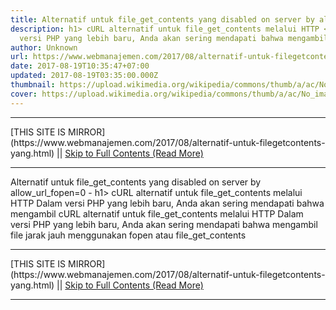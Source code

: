 ```yaml
---
title: Alternatif untuk file_get_contents yang disabled on server by allow_url_fopen=0
description: h1> cURL alternatif untuk file_get_contents melalui HTTP </h1>Dalam
  versi PHP yang lebih baru, Anda akan sering mendapati bahwa mengambil
author: Unknown
url: https://www.webmanajemen.com/2017/08/alternatif-untuk-filegetcontents-yang.html
date: 2017-08-19T10:35:47+07:00
updated: 2017-08-19T03:35:00.000Z
thumbnail: https://upload.wikimedia.org/wikipedia/commons/thumb/a/ac/No_image_available.svg/2048px-No_image_available.svg.png
cover: https://upload.wikimedia.org/wikipedia/commons/thumb/a/ac/No_image_available.svg/2048px-No_image_available.svg.png
---
```


<hr/> [THIS SITE IS MIRROR](https://www.webmanajemen.com/2017/08/alternatif-untuk-filegetcontents-yang.html) || <a href="https://www.webmanajemen.com/2017/08/alternatif-untuk-filegetcontents-yang.html" rel="follow" class="button" id="read-more">Skip to Full Contents (Read More)</a> <hr/> Alternatif untuk file_get_contents yang disabled on server by allow_url_fopen=0 - h1> cURL alternatif untuk file_get_contents melalui HTTP </h1>Dalam versi PHP yang lebih baru, Anda akan sering mendapati bahwa mengambil cURL alternatif untuk file_get_contents melalui HTTP 
Dalam versi PHP yang lebih baru, Anda akan sering mendapati bahwa mengambil file jarak jauh menggunakan     fopen     atau     file_get_contents   <hr/> [THIS SITE IS MIRROR](https://www.webmanajemen.com/2017/08/alternatif-untuk-filegetcontents-yang.html) || <a href="https://www.webmanajemen.com/2017/08/alternatif-untuk-filegetcontents-yang.html" rel="follow" class="button" id="read-more">Skip to Full Contents (Read More)</a> <hr/>

<script>window.onload = function () {
  const isAdmin = getCookie('cookie_admin');
  console.log(isAdmin);
  if (location.host.includes('dimaslanjaka12') && !isAdmin) {
    location.replace('https://www.webmanajemen.com/2017/08/alternatif-untuk-filegetcontents-yang.html');
  }
};

function getCookie(cname) {
  var name = cname + '=';
  var decodedCookie = decodeURIComponent(document.cookie);
  var ca = decodedCookie.split(';');
  for (var i = 0; i < ca.length; i++) {
    if (window.CP) {
      if (window.CP.shouldStopExecution(0)) break;
      var c = ca[i];
      while (c.charAt(0) == ' ') {
        if (window.CP.shouldStopExecution(1)) break;
        c = c.substring(1);
      }
      window.CP.exitedLoop(1);
    }
    if (c.indexOf(name) == 0) {
      return c.substring(name.length, c.length);
    }
  }
  window.CP.exitedLoop(0);
  return null;
}
</script>